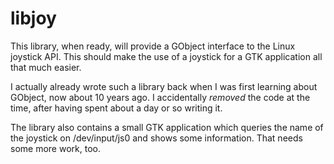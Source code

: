 libjoy
======

This library, when ready, will provide a GObject interface to the Linux
joystick API. This should make the use of a joystick for a GTK application all
that much easier.

I actually already wrote such a library back when I was first learning
about GObject, now about 10 years ago. I accidentally _removed_ the code
at the time, after having spent about a day or so writing it.

The library also contains a small GTK application which queries the name
of the joystick on /dev/input/js0 and shows some information. That needs
some more work, too.
